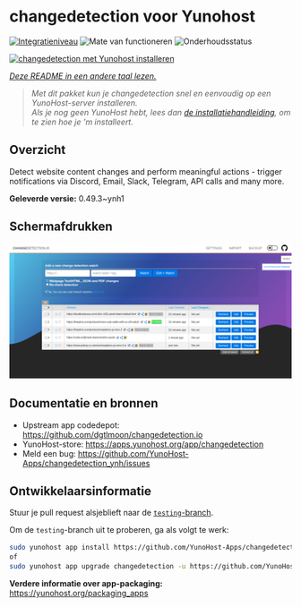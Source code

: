 <!--
NB: Deze README is automatisch gegenereerd door <https://github.com/YunoHost/apps/tree/master/tools/readme_generator>
Hij mag NIET handmatig aangepast worden.
-->

# changedetection voor Yunohost

[![Integratieniveau](https://apps.yunohost.org/badge/integration/changedetection)](https://ci-apps.yunohost.org/ci/apps/changedetection/)
![Mate van functioneren](https://apps.yunohost.org/badge/state/changedetection)
![Onderhoudsstatus](https://apps.yunohost.org/badge/maintained/changedetection)

[![changedetection met Yunohost installeren](https://install-app.yunohost.org/install-with-yunohost.svg)](https://install-app.yunohost.org/?app=changedetection)

*[Deze README in een andere taal lezen.](./ALL_README.md)*

> *Met dit pakket kun je changedetection snel en eenvoudig op een YunoHost-server installeren.*  
> *Als je nog geen YunoHost hebt, lees dan [de installatiehandleiding](https://yunohost.org/install), om te zien hoe je 'm installeert.*

## Overzicht

Detect website content changes and perform meaningful actions - trigger notifications via Discord, Email, Slack, Telegram, API calls and many more.


**Geleverde versie:** 0.49.3~ynh1

## Schermafdrukken

![Schermafdrukken van changedetection](./doc/screenshots/screenshot.png)

## Documentatie en bronnen

- Upstream app codedepot: <https://github.com/dgtlmoon/changedetection.io>
- YunoHost-store: <https://apps.yunohost.org/app/changedetection>
- Meld een bug: <https://github.com/YunoHost-Apps/changedetection_ynh/issues>

## Ontwikkelaarsinformatie

Stuur je pull request alsjeblieft naar de [`testing`-branch](https://github.com/YunoHost-Apps/changedetection_ynh/tree/testing).

Om de `testing`-branch uit te proberen, ga als volgt te werk:

```bash
sudo yunohost app install https://github.com/YunoHost-Apps/changedetection_ynh/tree/testing --debug
of
sudo yunohost app upgrade changedetection -u https://github.com/YunoHost-Apps/changedetection_ynh/tree/testing --debug
```

**Verdere informatie over app-packaging:** <https://yunohost.org/packaging_apps>
